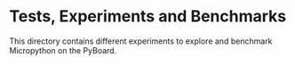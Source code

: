 Tests, Experiments and Benchmarks
=================================

This directory contains different experiments to explore and benchmark
Micropython on the PyBoard.
